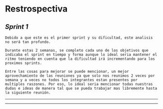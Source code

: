 # **Restrospectiva**

## *Sprint 1*

    Debido a que este es el primer sprint y su dificultad, este analisis no será tan profundo.

    Durante estas 2 semanas, se completo cada uno de los objetivos que indicaba el sprint en tiempo y forma aunque lo ideal seria mantener el ritmo teniendo en cuenta que la dificultad irá incrementando para los proximos sprints.

    Entre las cosas para mejorar se puede mencionar, un mejor aprovechamiento de las reuniones ya que solo nos reunimos 2 veces por semana y a veces no todos los integrantes estan presentes por multiples raszones. Por eso, lo ideal seria mencionar todas nuestras dudas e ideas de manera tal que se pueda trabajar mas libremente hasta la siguiente reunión. 

---
___

